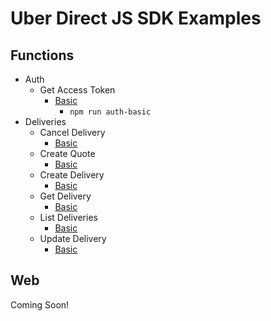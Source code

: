 # Uber Direct JS SDK Examples

## Functions

- Auth
  - Get Access Token
    - [Basic](auth/basic.js)
      - `npm run auth-basic`
- Deliveries
  - Cancel Delivery
    - [Basic](deliveries/cancel-delivery/basic.js)
  - Create Quote
    - [Basic](deliveries/create-quote/basic.js)
  - Create Delivery
    - [Basic](deliveries/create-delivery/basic.js)
  - Get Delivery
    - [Basic](deliveries/get-delivery/basic.js)
  - List Deliveries
    - [Basic](deliveries/list-deliveries/basic.js)
  - Update Delivery
    - [Basic](deliveries/update-delivery/basic.js)

## Web

Coming Soon!

